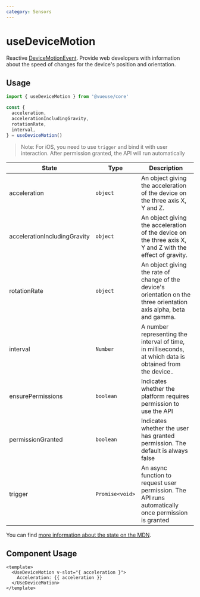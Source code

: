 ```yaml
---
category: Sensors
---
```


# useDeviceMotion

Reactive [DeviceMotionEvent](https://developer.mozilla.org/en-US/docs/Web/API/DeviceMotionEvent). Provide web developers with information about the speed of changes for the device's position and orientation.

## Usage

```ts
import { useDeviceMotion } from '@vueuse/core'

const {
  acceleration,
  accelerationIncludingGravity,
  rotationRate,
  interval,
} = useDeviceMotion()
```

> Note: For iOS, you need to use `trigger` and bind it with user interaction.
> After permission granted, the API will run automatically

| State                        | Type            | Description                                                                                                          |
| ---------------------------- | --------------- | -------------------------------------------------------------------------------------------------------------------- |
| acceleration                 | `object`        | An object giving the acceleration of the device on the three axis X, Y and Z.                                        |
| accelerationIncludingGravity | `object`        | An object giving the acceleration of the device on the three axis X, Y and Z with the effect of gravity.             |
| rotationRate                 | `object`        | An object giving the rate of change of the device's orientation on the three orientation axis alpha, beta and gamma. |
| interval                     | `Number`        | A number representing the interval of time, in milliseconds, at which data is obtained from the device..             |
| ensurePermissions            | `boolean`       | Indicates whether the platform requires permission to use the API                                                    |
| permissionGranted            | `boolean`       | Indicates whether the user has granted permission. The default is always false                                       |
| trigger                      | `Promise<void>` | An async function to request user permission. The API runs automatically once permission is granted                  |

You can find [more information about the state on the MDN](https://developer.mozilla.org/en-US/docs/Web/API/DeviceMotionEvent#instance_properties).

## Component Usage

```vue
<template>
  <UseDeviceMotion v-slot="{ acceleration }">
    Acceleration: {{ acceleration }}
  </UseDeviceMotion>
</template>
```
